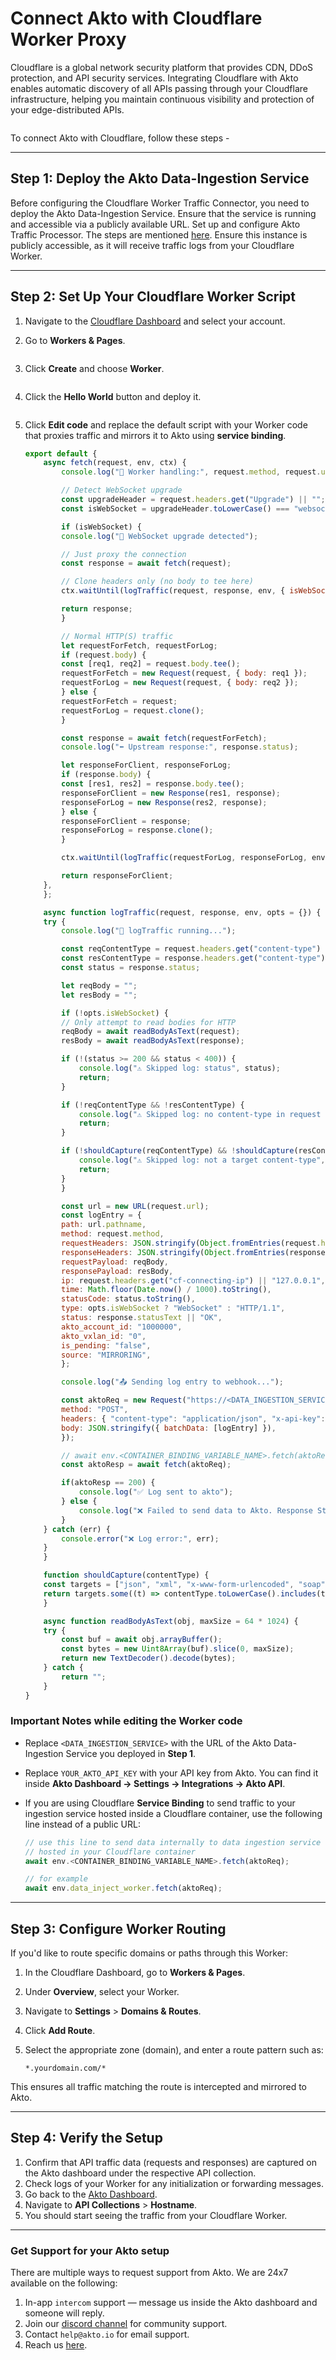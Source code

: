 # Connect Akto with Cloudflare Worker Proxy

Cloudflare is a global network security platform that provides CDN, DDoS protection, and API security services. Integrating Cloudflare with Akto enables automatic discovery of all APIs passing through your Cloudflare infrastructure, helping you maintain continuous visibility and protection of your edge-distributed APIs.

<figure><img src="../../.gitbook/assets/image (11).png" alt=""><figcaption></figcaption></figure>

To connect Akto with Cloudflare, follow these steps -

---

## Step 1: Deploy the Akto Data-Ingestion Service

Before configuring the Cloudflare Worker Traffic Connector, you need to deploy the Akto Data-Ingestion Service. Ensure that the service is running and accessible via a publicly available URL.
Set up and configure Akto Traffic Processor. The steps are mentioned [here](https://docs.akto.io/getting-started/traffic-processor/hybrid-saas).
Ensure this instance is publicly accessible, as it will receive traffic logs from your Cloudflare Worker.

---

## Step 2: Set Up Your Cloudflare Worker Script

1. Navigate to the [Cloudflare Dashboard](https://dash.cloudflare.com/) and select your account.
2. Go to **Workers & Pages**.

   <figure><img src="../../.gitbook/assets/cloudflare_workers_pages.png" alt=""><figcaption></figcaption></figure>
3. Click **Create** and choose **Worker**.

   <figure><img src="../../.gitbook/assets/cloudflare-hello-world-worker.png" alt=""><figcaption></figcaption></figure>
4. Click the **Hello World** button and deploy it.

   <figure><img src="../../.gitbook/assets/cloudflare-hello-world-worker-deploy.png" alt=""><figcaption></figcaption></figure>
5. Click **Edit code** and replace the default script with your Worker code that proxies traffic and mirrors it to Akto using **service binding**.

    ```javascript
    export default {
        async fetch(request, env, ctx) {
            console.log("🚀 Worker handling:", request.method, request.url);

            // Detect WebSocket upgrade
            const upgradeHeader = request.headers.get("Upgrade") || "";
            const isWebSocket = upgradeHeader.toLowerCase() === "websocket";

            if (isWebSocket) {
            console.log("🔄 WebSocket upgrade detected");

            // Just proxy the connection
            const response = await fetch(request);

            // Clone headers only (no body to tee here)
            ctx.waitUntil(logTraffic(request, response, env, { isWebSocket: true }));

            return response;
            }

            // Normal HTTP(S) traffic
            let requestForFetch, requestForLog;
            if (request.body) {
            const [req1, req2] = request.body.tee();
            requestForFetch = new Request(request, { body: req1 });
            requestForLog = new Request(request, { body: req2 });
            } else {
            requestForFetch = request;
            requestForLog = request.clone();
            }

            const response = await fetch(requestForFetch);
            console.log("⬅️ Upstream response:", response.status);

            let responseForClient, responseForLog;
            if (response.body) {
            const [res1, res2] = response.body.tee();
            responseForClient = new Response(res1, response);
            responseForLog = new Response(res2, response);
            } else {
            responseForClient = response;
            responseForLog = response.clone();
            }

            ctx.waitUntil(logTraffic(requestForLog, responseForLog, env));

            return responseForClient;
        },
        };

        async function logTraffic(request, response, env, opts = {}) {
        try {
            console.log("📝 logTraffic running...");

            const reqContentType = request.headers.get("content-type") || "";
            const resContentType = response.headers.get("content-type") || "";
            const status = response.status;

            let reqBody = "";
            let resBody = "";

            if (!opts.isWebSocket) {
            // Only attempt to read bodies for HTTP
            reqBody = await readBodyAsText(request);
            resBody = await readBodyAsText(response);

            if (!(status >= 200 && status < 400)) {
                console.log("⚠️ Skipped log: status", status);
                return;
            }

            if (!reqContentType && !resContentType) {
                console.log("⚠️ Skipped log: no content-type in request or response");
                return;
            }

            if (!shouldCapture(reqContentType) && !shouldCapture(resContentType)) {
                console.log("⚠️ Skipped log: not a target content-type", { reqContentType, resContentType });
                return;
            }
            }

            const url = new URL(request.url);
            const logEntry = {
            path: url.pathname,
            method: request.method,
            requestHeaders: JSON.stringify(Object.fromEntries(request.headers)),
            responseHeaders: JSON.stringify(Object.fromEntries(response.headers)),
            requestPayload: reqBody,
            responsePayload: resBody,
            ip: request.headers.get("cf-connecting-ip") || "127.0.0.1",
            time: Math.floor(Date.now() / 1000).toString(),
            statusCode: status.toString(),
            type: opts.isWebSocket ? "WebSocket" : "HTTP/1.1",
            status: response.statusText || "OK",
            akto_account_id: "1000000",
            akto_vxlan_id: "0",
            is_pending: "false",
            source: "MIRRORING",
            };

            console.log("📤 Sending log entry to webhook...");

            const aktoReq = new Request("https://<DATA_INGESTION_SERVICE>/api/ingestData", {
            method: "POST",
            headers: { "content-type": "application/json", "x-api-key": "YOUR_AKTO_API_KEY" },
            body: JSON.stringify({ batchData: [logEntry] }),
            });

            // await env.<CONTAINER_BINDING_VARIABLE_NAME>.fetch(aktoReq);
            const aktoResp = await fetch(aktoReq);

            if(aktoResp == 200) {
                console.log("✅ Log sent to akto");
            } else {
                console.log("❌ Failed to send data to Akto. Response Status: " + aktoResp?.status);
            }
        } catch (err) {
            console.error("❌ Log error:", err);
        }
        }

        function shouldCapture(contentType) {
        const targets = ["json", "xml", "x-www-form-urlencoded", "soap", "grpc"];
        return targets.some((t) => contentType.toLowerCase().includes(t));
        }

        async function readBodyAsText(obj, maxSize = 64 * 1024) {
        try {
            const buf = await obj.arrayBuffer();
            const bytes = new Uint8Array(buf).slice(0, maxSize);
            return new TextDecoder().decode(bytes);
        } catch {
            return "";
        }
    }
    ```

### Important Notes while editing the Worker code

* Replace `<DATA_INGESTION_SERVICE>` with the URL of the Akto Data-Ingestion Service you deployed in **Step 1**.
* Replace `YOUR_AKTO_API_KEY` with your API key from Akto.
  You can find it inside **Akto Dashboard → Settings → Integrations → Akto API**.
* If you are using Cloudflare **Service Binding** to send traffic to your ingestion service hosted inside a Cloudflare container, use the following line instead of a public URL:

  ```javascript
  // use this line to send data internally to data ingestion service
  // hosted in your Cloudflare container
  await env.<CONTAINER_BINDING_VARIABLE_NAME>.fetch(aktoReq);

  // for example
  await env.data_inject_worker.fetch(aktoReq);
  ```

---

## Step 3: Configure Worker Routing

If you'd like to route specific domains or paths through this Worker:

1. In the Cloudflare Dashboard, go to **Workers & Pages**.
2. Under **Overview**, select your Worker.
3. Navigate to **Settings** > **Domains & Routes**.
4. Click **Add Route**.
5. Select the appropriate zone (domain), and enter a route pattern such as:

   ```
   *.yourdomain.com/*
   ```

This ensures all traffic matching the route is intercepted and mirrored to Akto.

---

## Step 4: Verify the Setup

1. Confirm that API traffic data (requests and responses) are captured on the Akto dashboard under the respective API collection.
2. Check logs of your Worker for any initialization or forwarding messages.
3. Go back to the [Akto Dashboard](https://app.akto.io/).
4. Navigate to **API Collections** > **Hostname**.
5. You should start seeing the traffic from your Cloudflare Worker.

---

### Get Support for your Akto setup

There are multiple ways to request support from Akto. We are 24x7 available on the following:

1. In-app `intercom` support — message us inside the Akto dashboard and someone will reply.
2. Join our [discord channel](https://www.akto.io/community) for community support.
3. Contact `help@akto.io` for email support.
4. Reach us [here](https://www.akto.io/contact-us).